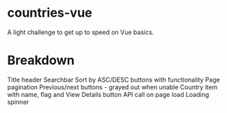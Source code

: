 # countries-vue

A light challenge to get up to speed on Vue basics.

# Breakdown

Title header
Searchbar
Sort by ASC/DESC buttons with functionality
Page pagination
Previous/next buttons - grayed out when unable
Country item with name, flag and View Details button
API call on page load
Loading spinner
